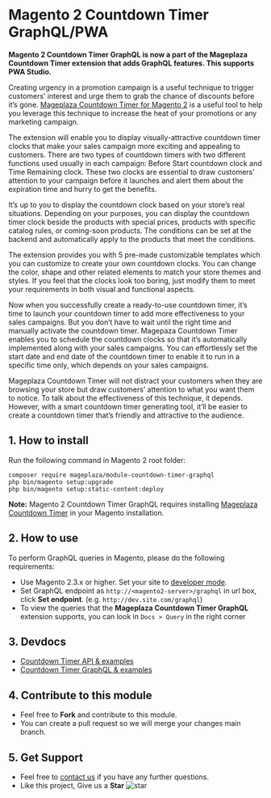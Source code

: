 # Magento 2 Countdown Timer GraphQL/PWA

**Magento 2 Countdown Timer GraphQL is now a part of the Mageplaza Countdown Timer extension that adds GraphQL features. This supports PWA Studio.** 

Creating urgency in a promotion campaign is a useful technique to trigger customers’ interest and urge them to grab the chance of discounts before it’s gone. [Mageplaza Countdown Timer for Magento 2](https://www.mageplaza.com/magento-2-countdown-timer/) is a useful tool to help you leverage this technique to increase the heat of your promotions or any marketing campaign. 

The extension will enable you to display visually-attractive countdown timer clocks that make your sales campaign more exciting and appealing to customers. There are two types of countdown timers with two different functions used usually in each campaign: Before Start countdown clock and Time Remaining clock. These two clocks are essential to draw customers’ attention to your campaign before it launches and alert them about the expiration time and hurry to get the benefits. 

It’s up to you to display the countdown clock based on your store’s real situations. Depending on your purposes, you can display the countdown timer clock beside the products with special prices, products with specific catalog rules, or coming-soon products. The conditions can be set at the backend and automatically apply to the products that meet the conditions. 

The extension provides you with 5 pre-made customizable templates which you can customize to create your own countdown clocks. You can change the color, shape and other related elements to match your store themes and styles. If you feel that the clocks look too boring, just modify them to meet your requirements in both visual and functional aspects. 

Now when you successfully create a ready-to-use countdown timer, it’s time to launch your countdown timer to add more effectiveness to your sales campaigns. But you don’t have to wait until the right time and manually activate the countdown timer. Magepaza Countdown Timer enables you to schedule the countdown clocks so that it’s automatically implemented along with your sales campaigns. You can effortlessly set the start date and end date of the countdown timer to enable it to run in a specific time only, which depends on your sales campaigns. 

Mageplaza Countdown Timer will not distract your customers when they are browsing your store but draw customers’ attention to what you want them to notice. To talk about the effectiveness of this technique, it depends. However, with a smart countdown timer generating tool,  it’ll be easier to create a countdown timer that’s friendly and attractive to the audience.


## 1. How to install

Run the following command in Magento 2 root folder:

```
composer require mageplaza/module-countdown-timer-graphql
php bin/magento setup:upgrade
php bin/magento setup:static-content:deploy
```

**Note:**
Magento 2 Countdown Timer GraphQL requires installing [Mageplaza Countdown Timer](https://www.mageplaza.com/magento-2-countdown-timer/) in your Magento installation.

## 2. How to use

To perform GraphQL queries in Magento, please do the following requirements:

- Use Magento 2.3.x or higher. Set your site to [developer mode](https://www.mageplaza.com/devdocs/enable-disable-developer-mode-magento-2.html).
- Set GraphQL endpoint as `http://<magento2-server>/graphql` in url box, click **Set endpoint**. 
(e.g. `http://dev.site.com/graphql`)
- To view the queries that the **Mageplaza Countdown Timer GraphQL** extension supports, you can look in `Docs > Query` in the right corner

## 3. Devdocs

- [Countdown Timer API & examples](https://documenter.getpostman.com/view/10589000/TVKA3yYt)
- [Countdown Timer GraphQL & examples](https://documenter.getpostman.com/view/10589000/TVeqc6z2)


## 4. Contribute to this module

- Feel free to **Fork** and contribute to this module. 
- You can create a pull request so we will merge your changes main branch.

## 5. Get Support

- Feel free to [contact us](https://www.mageplaza.com/contact.html) if you have any further questions.
- Like this project, Give us a **Star** ![star](https://i.imgur.com/S8e0ctO.png)

